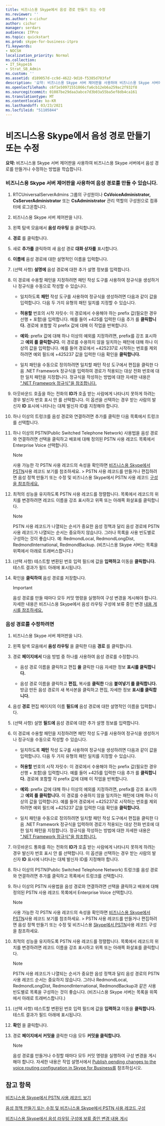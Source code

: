 ```yaml
---
title: 비즈니스용 Skype에서 음성 경로 만들기 또는 수정
ms.reviewer: ''
ms.author: v-cichur
author: cichur
manager: serdars
audience: ITPro
ms.topic: quickstart
ms.prod: skype-for-business-itpro
f1.keywords:
- NOCSH
localization_priority: Normal
ms.collection:
- IT_Skype16
- Strat_SB_Admin
ms.custom: ''
ms.assetid: d189057d-cc9d-4622-9d10-f5385d703faf
description: '요약: 비즈니스용 Skype 서버 제어판을 사용하여 비즈니스용 Skype 서버에서 음성 경로를 만들거나 수정하는 방법을 설명하는 방법을 제공합니다.'
ms.openlocfilehash: c6f1e50971551866cfa6cb12eb6a259ac2f932f8
ms.sourcegitcommit: 01087be29daa3abce7d3b03a55ba5ef8db4ca161
ms.translationtype: MT
ms.contentlocale: ko-KR
ms.lasthandoff: 03/23/2021
ms.locfileid: "51105844"
---
```

# <a name="create-or-modify-a-voice-route-in-skype-for-business"></a>비즈니스용 Skype에서 음성 경로 만들기 또는 수정
 
**요약:** 비즈니스용 Skype 서버 제어판을 사용하여 비즈니스용 Skype 서버에서 음성 경로를 만들거나 수정하는 방법을 학습합니다.
  
### <a name="to-create-a-voice-route-by-using-the-skype-for-business-server-control-panel"></a>비즈니스용 Skype 서버 제어판을 사용하여 음성 경로를 만들 수 있습니다.

1. RTCUniversalServerAdmins 그룹의 구성원이나 **CsVoiceAdministrator, CsServerAdministrator** 또는 **CsAdministrator** 관리  역할의 구성원으로 컴퓨터에 로그온합니다.
    
2. 비즈니스용 Skype 서버 제어판을 니다.
    
3. 왼쪽 탐색 모음에서 **음성 라우팅** 을 클릭합니다.
    
4. **경로** 를 클릭합니다.
    
5. 새로 **추가를** 클릭하여 새 음성 경로 **대화 상자를** 표시합니다.
    
6. **이름에** 음성 경로에 대한 설명적인 이름을 입력합니다.
    
7. (선택 사항) **설명에** 음성 경로에 대한 추가 설명 정보를 입력합니다.
    
8. 이 경로에 수용할 패턴을 지정하려면 패턴 작성 도구를  사용하여 정규식을 생성하거나 정규식을 수동으로 작성할 수 있습니다.
    
   - 일치하도록 **패턴** 작성 도구를 사용하여 정규식을 생성하려면 다음과 같이 값을 입력합니다. 다음 두 가지 유형의 패턴 일치를 지정할 수 있습니다.
    
   - **허용할** 번호의 시작 자릿수: 이 경로에서 수용해야 하는 prefix 값(필요한 경우 선행 + 포함)을 입력합니다. 예를 들어 +425를 입력한 다음 추가 를 **클릭합니다.** 경로에 포함할 각 prefix 값에 대해 이 작업을 반복합니다.
    
   - **예외:** prefix 값에 대해 하나 이상의 예외를 지정하려면, prefix를 강조 표시하고 **예외 를 클릭합니다.** 이 경로를 수용하지 않을 일치하는 패턴에  대해 하나 이상의 값을 입력합니다. 예를 들어 경로에서 +425237로 시작하는 번호를 제외하려면 예외 필드에 +425237 값을 입력한 다음 확인을 **클릭합니다.** 
    
   - 일치 패턴을 수동으로 정의하려면  일치할  패턴 작성 도구에서 편집을 클릭한 다음 .NET Framework 정규식을 입력하여 경로가 적용되는 대상 전화 번호에 대한 일치 패턴을 지정합니다. 정규식을 작성하는 방법에 대한 자세한 내용은 [".NET Framework 정규식"을 참조합니다.](/dotnet/standard/base-types/regular-expressions) 
    
9. 아웃바운드 호출을 하는 전화의 **ID가** 호출 받는 사람에게 나타나지 못하게 하려는 경우 발신자 번호 표시 안 를 선택합니다. 이 옵션을 선택하는 경우 받는 사람의 발신자 **ID** 표시에 나타나는 대체 발신자 ID를 지정해야 합니다.
    
10. 하나 이상의 트렁크를 음성 경로와 연결하려면  추가를 클릭한 다음 목록에서 트렁크를 선택합니다.
    
11. 하나 이상의 PSTN(Public Switched Telephone Network) 사용법을 음성  경로와 연결하려면 선택을 클릭하고 배포에 대해 정의된 PSTN 사용 레코드 목록에서 Enterprise Voice 선택합니다.
    
    > [!NOTE]
    > 사용 가능한 각 PSTN 사용 레코드의 속성을 확인하면 [비즈니스용 Skype에서 PSTN](view-pstn-usage-records.md)사용 레코드 보기를 참조하세요. > PSTN 사용 레코드를 만들거나 편집하려면 음성 정책 만들기 또는 수정 및 비즈니스용 Skype에서 PSTN 사용 레코드 [구성을 참조하세요.](voice-policy-and-pstn-usage-records.md)
  
12. 최적의 성능을 유지하도록 PSTN 사용 레코드를 정렬합니다. 목록에서 레코드의 위치를 변경하려면 레코드 이름을 강조 표시하고 위쪽 또는 아래쪽 화살표를 클릭합니다.
    
    > [!NOTE]
    > PSTN 사용 레코드가 나열되는 순서가 중요한 음성 정책과 달리 음성 경로에 PSTN 사용 레코드가 나열되는 순서는 중요하지 않습니다. 그러나 목록을 사용 빈도별로 구성하는 것이 좋습니다. 예: RedmondLocal, RedmondLongDist, RedmondInternational, RedmondBackup. (비즈니스용 Skype 서버는 목록을 위쪽에서 아래로 트래버스합니다.) 
  
13. (선택 사항) 테스트할 변환된 번호 입력 필드에 값을 **입력하고** 이동을 **클릭합니다.** 테스트 결과가 필드 아래에 표시됩니다.
    
14. 확인을 **클릭하여** 음성 경로를 저장합니다.
    
    > [!IMPORTANT]
    > 음성 경로를 만들 때마다 모두 커밋  명령을 실행하여 구성 변경을 게시해야 합니다. 자세한 내용은 비즈니스용 Skype에서 음성 라우팅 구성에 보류 중인 변경 [내용 게시를 참조하세요.](voice-route-config-changes.md) 
  
### <a name="to-modify-a-voice-route"></a>음성 경로를 수정하려면

1. 비즈니스용 Skype 서버 제어판을 니다.
    
2. 왼쪽 탐색 모음에서 **음성 라우팅** 을 클릭한 다음 **경로** 를 클릭합니다.
    
3. 경로 **페이지에서** 다음 방법 중 하나를 사용하여 음성 경로를 수정합니다.
    
   - 음성 경로 이름을 클릭하고 편집 **을** 클릭한 다음 자세한 정보 **표시를 클릭합니다.**
    
   - 음성 경로 이름을 클릭하고 **편집,** 복사를 **클릭한** 다음 **붙여넣기 를 클릭합니다.** 방금 만든 음성 경로의 새 복사본을 클릭하고 편집, 자세한 정보 **표시를 클릭합니다.**
    
4. 음성 **경로** 편집 페이지의 이름 **필드에** 음성 경로에 대한 설명적인 이름을 입력합니다.
    
5. (선택 사항) 설명 **필드에** 음성 경로에 대한 추가 설명 정보를 입력합니다.
    
6. 이 경로에 수용할 패턴을 지정하려면 패턴 작성  도구를 사용하여 정규식을 생성하거나 정규식을 수동으로 작성할 수 있습니다.
    
   - 일치하도록 **패턴** 작성 도구를 사용하여 정규식을 생성하려면 다음과 같이 값을 입력합니다. 다음 두 가지 유형의 패턴 일치를 지정할 수 있습니다.
    
   - **허용할** 번호의 시작 자릿수: 이 경로에서 수용해야 하는 prefix 값(필요한 경우 선행 + 포함)을 입력합니다. 예를 들어 +425를 입력한 다음 추가 를 **클릭합니다.** 경로에 포함할 각 prefix 값에 대해 이 작업을 반복합니다.
    
   - **예외:** prefix 값에 대해 하나 이상의 예외를 지정하려면, prefix를 강조 표시하고 **예외 를 클릭합니다.** 이 경로를 수용하지 않을 일치하는 패턴에  대해 하나 이상의 값을 입력합니다. 예를 들어 경로에서 +425237로 시작하는 번호를 제외하려면 예외 필드에 +425237 값을 입력한 다음 확인을 **클릭합니다.** 
    
   - 일치 패턴을 수동으로 정의하려면  일치할  패턴 작성 도구에서 편집을 클릭한 다음 .NET Framework 정규식을 입력하여 경로가 적용되는 대상 전화 번호에 대한 일치 패턴을 지정합니다. 정규식을 작성하는 방법에 대한 자세한 내용은 [".NET Framework 정규식"을 참조합니다.](/dotnet/standard/base-types/regular-expressions) 
    
7. 아웃바운드 통화를 하는 전화의 **ID가** 호출 받는 사람에게 나타나지 못하게 하려는 경우 발신자 번호 표시 안 를 선택합니다. 이 옵션을 선택하는 경우 받는 사람의 발신자 **ID** 표시에 나타나는 대체 발신자 ID를 지정해야 합니다.
    
8. 하나 이상의 PSTN(Public Switched Telephone Network) 트렁크를 음성 경로와 연결하려면 추가를 클릭하고 목록에서 트렁크를 선택합니다. 
    
9. 하나 이상의 PSTN 사용법을 음성 경로와  연결하려면 선택을 클릭하고 배포에 대해 정의된 PSTN 사용 레코드 목록에서 Enterprise Voice 선택합니다.
    
    > [!NOTE]
    > 사용 가능한 각 PSTN 사용 레코드의 속성을 확인하면 [비즈니스용 Skype에서 PSTN](view-pstn-usage-records.md)사용 레코드 보기를 참조하세요. > PSTN 사용 레코드를 만들거나 편집하려면 음성 정책 만들기 또는 수정 및 비즈니스용 [Skype에서 PSTN](voice-policy-and-pstn-usage-records.md)사용 레코드 구성을 참조하세요. 
  
10. 최적의 성능을 유지하도록 PSTN 사용 레코드를 정렬합니다. 목록에서 레코드의 위치를 변경하려면 레코드 이름을 강조 표시하고 위쪽 또는 아래쪽 화살표를 클릭합니다.
    
    > [!NOTE]
    > PSTN 사용 레코드가 나열되는 순서가 중요한 음성 정책과 달리 음성 경로의 PSTN 사용 레코드 순서는 중요하지 않습니다. 그러나 RedmondLocal, RedmondLongDist, RedmondInternational, RedmondBackup과 같은 사용 빈도별로 목록을 구성하는 것이 좋습니다. (비즈니스용 Skype 서버는 목록을 위쪽에서 아래로 트래버스합니다.) 
  
11. (선택 사항) 테스트할 변환된 번호 입력 필드에 값을 **입력하고** 이동을 **클릭합니다.** 테스트 결과가 필드 아래에 표시됩니다.
    
12. **확인** 을 클릭합니다.
    
13. 경로 **페이지에서** **커밋을** 클릭한 다음 모두 **커밋을 클릭합니다.** 
    
    > [!NOTE]
    > 음성 경로를 만들거나 수정할 때마다 모두 커밋 명령을 실행하여 구성 변경을 게시해야 합니다.  자세한 내용은 작업 설명서에서 [Publish pending changes to the voice routing configuration in Skype for Business를](voice-route-config-changes.md) 참조하십시오.
  
## <a name="see-also"></a>참고 항목

[비즈니스용 Skype에서 PSTN 사용 레코드 보기](view-pstn-usage-records.md)
  
[음성 정책 만들기 또는 수정 및 비즈니스용 Skype에서 PSTN 사용 레코드 구성](voice-policy-and-pstn-usage-records.md)
  
[비즈니스용 Skype에서 음성 라우팅 구성에 보류 중인 변경 내용 게시](voice-route-config-changes.md)